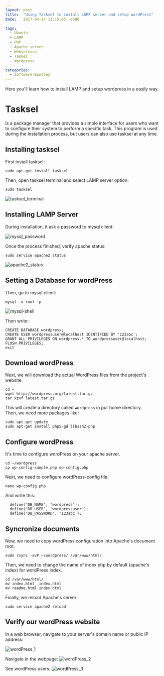 ```yaml
---
layout: post
title:  "Using Tasksel to install LAMP server and setup wordPress"
date:   2017-04-14 11:15:05 -0500

tags:
  - Ubuntu
  - LAMP
  - PHP
  - Apache server
  - Webservice
  - Taskel
  - Wordpress

categories:
  - Software-Bundles
---
```


Here you'll learn how to install LAMP and setup wordpress in a easily way.

# Tasksel

Is a package manager that provides a simple interface for users who want to configure their system to perform a specific task. This program is used during the installation process, but users can also use tasksel at any time.

## Installing tasksel

First install tasksel:

    sudo apt-get install tasksel

Then, open tasksel terminal and select LAMP server option:

    sudo tasksel

![tasksel_terminal][tasksel_img]

## Installing LAMP Server

During installation, it ask a password to mysql client:

![mysql_password][mysql_img]

Once the process finished, verify apache status:

    sudo service apache2 status

![apache2_status][apache2_img]

## Setting a Database for wordPress

Then, go to mysql client:

    mysql -u root -p

![mysql-shell][mysql-shell_img]

Then write:

    CREATE DATABASE wordpress;
    CREATE USER wordpressuser@localhost IDENTIFIED BY '123abc';
    GRANT ALL PRIVILEGES ON wordpress.* TO wordpressuser@localhost;
    FLUSH PRIVILEGES;
    exit

## Download wordPress

Next, we will download the actual WordPress files from the project's website.

    cd ~
    wget http://wordpress.org/latest.tar.gz
    tar xzvf latest.tar.gz

This will create a directory called `wordpress` in pur home directory.  
Then, we need more packages like:

    sudo apt-get update
    sudo apt-get install php5-gd libssh2-php

## Configure wordPress

It's time to configure wordPress on your apache server.

    cd ~/wordpress
    cp wp-config-sample.php wp-config.php

Next, we need to configure wordPress-config file:

    nano wp-config.php
    
And write this:

  ```
    define('DB_NAME', 'wordpress');
    define('DB_USER', 'wordpressuser');
    define('DB_PASSWORD', '123abc');
  ```

## Syncronize documents

Now, we need to copy wordPress configuration into Apache's document root.

    sudo rsync -avP ~/wordpress/ /var/www/html/

Then, we need to change the name of index.php by default (apache's index) for wordPress index.

    cd /var/www/html/
    mv index.html _index.html
    mv readme.html index.html

Finally, we reload Apache's server:

    sudo service apache2 reload

## Verify our wordPress website

In a web browser, navigate to your server's domain name or public IP address:

![wordPress_1][wordPress_img1]

Navigate in the webpage:
![wordPress_2][wordPress_img2]

See wordPress users:
![wordPress_3][wordPress_img3]

[tasksel_img]:     /assets/softwareBundles/tasksel/tasksel-lampserver.png
[apache2_img]:     /assets/softwareBundles/tasksel/apache2-status.png
[mysql_img]:       /assets/softwareBundles/tasksel/mysql_password.png
[mysql-shell_img]: /assets/softwareBundles/tasksel/mysql_shell.png
[wordPress_img1]:  /assets/softwareBundles/tasksel/wordpress_1.png
[wordPress_img2]:  /assets/softwareBundles/tasksel/wordpress_2.png
[wordPress_img3]:  /assets/softwareBundles/tasksel/wordpress_3.png
